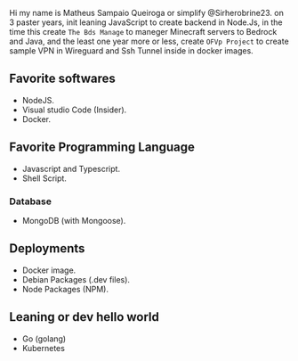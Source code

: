 Hi my name is Matheus Sampaio Queiroga or simplify @Sirherobrine23. on 3 paster years, init leaning JavaScript to create backend in Node.Js, in the time this create `The Bds Manage` to maneger Minecraft servers to Bedrock and Java, and the least one year more or less, create `OFVp Project` to create sample VPN in Wireguard and Ssh Tunnel inside in docker images.

## Favorite softwares

- NodeJS.
- Visual studio Code (Insider).
- Docker.

## Favorite Programming Language

- Javascript and Typescript.
- Shell Script.

### Database

- MongoDB (with Mongoose).

## Deployments

- Docker image.
- Debian Packages (.dev files).
- Node Packages (NPM).

## Leaning or dev hello world

- Go (golang)
- Kubernetes
